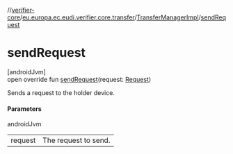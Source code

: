 //[verifier-core](../../../index.md)/[eu.europa.ec.eudi.verifier.core.transfer](../index.md)/[TransferManagerImpl](index.md)/[sendRequest](send-request.md)

# sendRequest

[androidJvm]\
open override fun [sendRequest](send-request.md)(request: [Request](../../eu.europa.ec.eudi.verifier.core.request/-request/index.md))

Sends a request to the holder device.

#### Parameters

androidJvm

| | |
|---|---|
| request | The request to send. |
